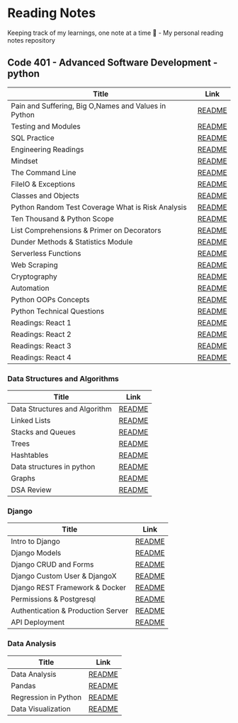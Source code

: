# Reading Notes
Keeping track of my learnings, one note at a time 📝 - My personal reading notes repository

## Code 401 - Advanced Software Development - python 

| Title                                                   | Link 
| -----------                                             | -----------                                      |
| Pain and Suffering, Big O,Names and Values in Python    |   [README](./ReadClass01/README.md)              |
| Testing and Modules                                     |   [README](./ReadClass02/README.md)              |
| SQL Practice                                            |   [README](./SQL%20Practice/README.md)           |
| Engineering Readings                                    |    [README](./Engineering%20Readings/README.md)  |
| Mindset                                                 |    [README](./Mindset/README.md)                 |
| The Command Line                                        |    [README](./The%20Command%20Line/README.md)    |
| FileIO & Exceptions                                     |  [README](./FileIO%20%26%20Exceptions/README.md) |
| Classes and Objects                                     |    [README](./Classes%20and%20Objects/README.md) |
| Python Random Test Coverage What is Risk Analysis       |    [README](./Python%20Random/README.md)         |
| Ten Thousand & Python Scope              |    [README](./Ten%20Thousand%20%26%20Python%20Scope/README.md)  |
| List Comprehensions & Primer on Decorators|[README](./%20List%20Comprehensions%20%26%20Primer%20on%20Decorators/README.md) |
| Dunder Methods & Statistics Module    |[README](./Dunder%20Methods%20%26%20Statistics%20Module/README.md)  |
| Serverless Functions                                    |    [README](./Serverless_Functions/README.md)    |
| Web Scraping                                            |    [README](./Web%20Scraping/README.md)          |
| Cryptography                                            |    [README](./Cryptography/README.md)            |
| Automation                                              |    [README](./Automation/README.md)              |
| Python OOPs Concepts                                    | [README](./Python%20OOPs%20Concepts/README.md)   |
| Python Technical Questions                              | [README](./Python%20Technical%20Questions/)      |
| Readings: React 1                                       | [README](./Readings:%20React%201/README.md)      |
| Readings: React 2                                       | [README](./Readings:%20React%202/README.md)      |
| Readings: React 3                                       | [README](./Readings:%20React%203/README.md)      |
| Readings: React 4                                       | [README](./Readings:%20React%204/README.md)      |


### Data Structures and Algorithms

| Title                                                   | Link 
| -----------                                             | -----------                                      |
| Data Structures and Algorithm                |   [README](./Data%20Structures%20and%20Algorithms/README.md)|
| Linked Lists                                            |    [README](./Linked%20Lists/README.md)          |
| Stacks and Queues                                       |    [README](./Stacks%20and%20Queues/README.md)   |
| Trees                                                   |    [README](./Trees/README.md)                   |
| Hashtables                                              | [README](./Hashtables/README.md)                 |
| Data structures in python                               | [README](./data%20structures/README.md)          |
| Graphs                                                  | [README](./Graphs/README.md)                     |
| DSA Review                                              | [README](./DSA%20Review/README.md)               |

### Django

| Title                                                   | Link 
| -----------                                             | -----------                                      |
| Intro to Django                                         |    [README](./Intro%20to%20Django/README.md)     |
| Django Models                                           |    [README](./Django%20Models/README.md)         |
| Django CRUD and Forms                                   | [README](./Django%20CRUD%20and%20Forms/README.md)|
| Django Custom User & DjangoX                            | [README](./Django%20Custom%20User/README.md)     |
| Django REST Framework & Docker             | [README](./Django%20REST%20Framework%20%26%20Docker/README.md)|
| Permissions & Postgresql                             | [README](./Permissions%20%26%20Postgresql/README.md)|
| Authentication & Production Server       | [README](./Authentication%20%26%20Production%20Server/README.md)|
| API Deployment                                          | [README](./API%20Deployment/README.md)           |

### Data Analysis

| Title                                                   | Link 
| -----------                                             | -----------                                      |
| Data Analysis                                           |    [README](./Jupyter%20Lab%20/README.md)        |
| Pandas                                                  |    [README](./Pandas/README.md)                  |
| Regression in Python                                    |   [README](./Regression%20in%20Python/README.md) |
| Data Visualization                                      |    [README](./Data%20Visualization/README.md)    |